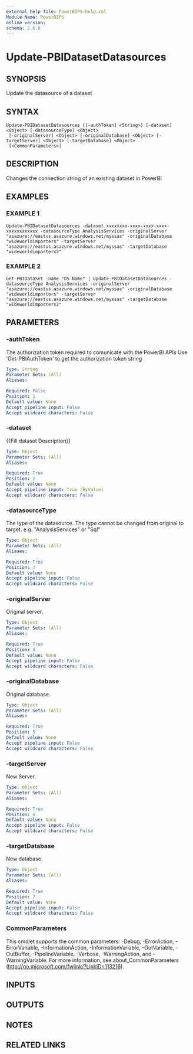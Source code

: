 ```yaml
---
external help file: PowerBIPS-help.xml
Module Name: PowerBIPS
online version:
schema: 2.0.0
---
```


# Update-PBIDatasetDatasources

## SYNOPSIS
Update the datasource of a dataset

## SYNTAX

```
Update-PBIDatasetDatasources [[-authToken] <String>] [-dataset] <Object> [-datasourceType] <Object>
 [-originalServer] <Object> [-originalDatabase] <Object> [-targetServer] <Object> [-targetDatabase] <Object>
 [<CommonParameters>]
```

## DESCRIPTION
Changes the connection string of an existing dataset in PowerBI

## EXAMPLES

### EXAMPLE 1
```
Update-PBIDatasetDatasources -dataset xxxxxxxx-xxxx-xxxx-xxxx-xxxxxxxxxxxx -datasourceType AnalysisServices -originalServer "asazure://eastus.asazure.windows.net/myssas" -originalDatabase  "wideworldimporters" -targetServer  "asazure://eastus.asazure.windows.net/myssas" -targetDatabase "wideworldimporters2"
```

### EXAMPLE 2
```
Get-PBIDataSet -name "DS Name" | Update-PBIDatasetDatasources -datasourceType AnalysisServices -originalServer "asazure://eastus.asazure.windows.net/myssas" -originalDatabase  "wideworldimporters" -targetServer  "asazure://eastus.asazure.windows.net/myssas" -targetDatabase "wideworldimporters2"
```

## PARAMETERS

### -authToken
The authorization token required to comunicate with the PowerBI APIs
Use 'Get-PBIAuthToken' to get the authorization token string

```yaml
Type: String
Parameter Sets: (All)
Aliases:

Required: False
Position: 1
Default value: None
Accept pipeline input: False
Accept wildcard characters: False
```

### -dataset
{{Fill dataset Description}}

```yaml
Type: Object
Parameter Sets: (All)
Aliases:

Required: True
Position: 2
Default value: None
Accept pipeline input: True (ByValue)
Accept wildcard characters: False
```

### -datasourceType
The type of the datasource.
The type cannot be changed from original to target.
e.g.
"AnalysisServices" or "Sql"

```yaml
Type: Object
Parameter Sets: (All)
Aliases:

Required: True
Position: 3
Default value: None
Accept pipeline input: False
Accept wildcard characters: False
```

### -originalServer
Original server.

```yaml
Type: Object
Parameter Sets: (All)
Aliases:

Required: True
Position: 4
Default value: None
Accept pipeline input: False
Accept wildcard characters: False
```

### -originalDatabase
Original database.

```yaml
Type: Object
Parameter Sets: (All)
Aliases:

Required: True
Position: 5
Default value: None
Accept pipeline input: False
Accept wildcard characters: False
```

### -targetServer
New Server.

```yaml
Type: Object
Parameter Sets: (All)
Aliases:

Required: True
Position: 6
Default value: None
Accept pipeline input: False
Accept wildcard characters: False
```

### -targetDatabase
New database.

```yaml
Type: Object
Parameter Sets: (All)
Aliases:

Required: True
Position: 7
Default value: None
Accept pipeline input: False
Accept wildcard characters: False
```

### CommonParameters
This cmdlet supports the common parameters: -Debug, -ErrorAction, -ErrorVariable, -InformationAction, -InformationVariable, -OutVariable, -OutBuffer, -PipelineVariable, -Verbose, -WarningAction, and -WarningVariable.
For more information, see about_CommonParameters (http://go.microsoft.com/fwlink/?LinkID=113216).

## INPUTS

## OUTPUTS

## NOTES

## RELATED LINKS
